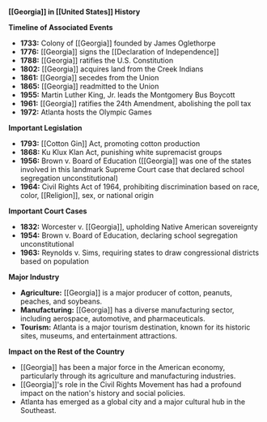 **[[Georgia]] in [[United States]] History**

**Timeline of Associated Events**

* **1733:** Colony of [[Georgia]] founded by James Oglethorpe
* **1776:** [[Georgia]] signs the [[Declaration of Independence]]
* **1788:** [[Georgia]] ratifies the U.S. Constitution
* **1802:** [[Georgia]] acquires land from the Creek Indians
* **1861:** [[Georgia]] secedes from the Union
* **1865:** [[Georgia]] readmitted to the Union
* **1955:** Martin Luther King, Jr. leads the Montgomery Bus Boycott
* **1961:** [[Georgia]] ratifies the 24th Amendment, abolishing the poll tax
* **1972:** Atlanta hosts the Olympic Games

**Important Legislation**

* **1793:** [[Cotton Gin]] Act, promoting cotton production
* **1868:** Ku Klux Klan Act, punishing white supremacist groups
* **1956:** Brown v. Board of Education ([[Georgia]] was one of the states involved in this landmark Supreme Court case that declared school segregation unconstitutional)
* **1964:** Civil Rights Act of 1964, prohibiting discrimination based on race, color, [[Religion]], sex, or national origin

**Important Court Cases**

* **1832:** Worcester v. [[Georgia]], upholding Native American sovereignty
* **1954:** Brown v. Board of Education, declaring school segregation unconstitutional
* **1963:** Reynolds v. Sims, requiring states to draw congressional districts based on population

**Major Industry**

* **Agriculture:** [[Georgia]] is a major producer of cotton, peanuts, peaches, and soybeans.
* **Manufacturing:** [[Georgia]] has a diverse manufacturing sector, including aerospace, automotive, and pharmaceuticals.
* **Tourism:** Atlanta is a major tourism destination, known for its historic sites, museums, and entertainment attractions.

**Impact on the Rest of the Country**

* [[Georgia]] has been a major force in the American economy, particularly through its agriculture and manufacturing industries.
* [[Georgia]]'s role in the Civil Rights Movement has had a profound impact on the nation's history and social policies.
* Atlanta has emerged as a global city and a major cultural hub in the Southeast.